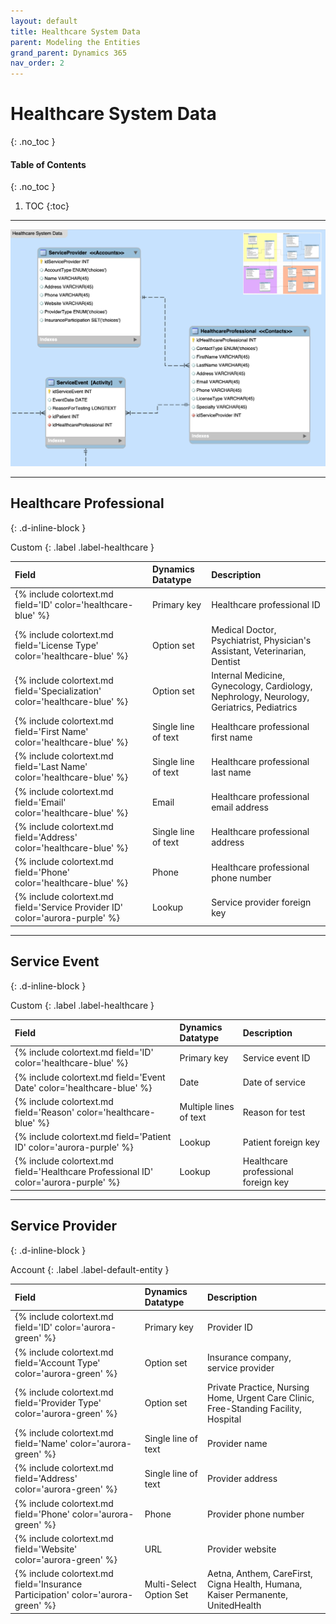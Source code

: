 ```yaml
---
layout: default
title: Healthcare System Data
parent: Modeling the Entities
grand_parent: Dynamics 365
nav_order: 2
---
```


# Healthcare System Data
{: .no_toc }

<div class="code-example" markdown="1">

#### Table of Contents
{: .no_toc }

1. TOC
{:toc}

</div>

---

<img src='/assets/images/healthcare.png' /> 

---

## Healthcare Professional
{: .d-inline-block }

Custom
{: .label .label-healthcare }

| Field | Dynamics Datatype | Description |
|:------|:------------|:-|
| {% include colortext.md field='ID' color='healthcare-blue' %} | Primary key | Healthcare professional ID |
| {% include colortext.md field='License Type' color='healthcare-blue' %} | Option set | Medical Doctor, Psychiatrist, Physician's Assistant, Veterinarian, Dentist |
| {% include colortext.md field='Specialization' color='healthcare-blue' %} | Option set | Internal Medicine, Gynecology, Cardiology, Nephrology, Neurology, Geriatrics, Pediatrics |
| {% include colortext.md field='First Name' color='healthcare-blue' %} | Single line of text | Healthcare professional first name |
| {% include colortext.md field='Last Name' color='healthcare-blue' %} | Single line of text | Healthcare professional last name |
| {% include colortext.md field='Email' color='healthcare-blue' %} | Email | Healthcare professional email address |
| {% include colortext.md field='Address' color='healthcare-blue' %} | Single line of text | Healthcare professional address |
| {% include colortext.md field='Phone' color='healthcare-blue' %} | Phone | Healthcare professional phone number |
| {% include colortext.md field='Service Provider ID' color='aurora-purple' %} | Lookup | Service provider foreign key |

---

## Service Event
{: .d-inline-block }

Custom
{: .label .label-healthcare }

| Field | Dynamics Datatype | Description |
|:------|:------------|:-|
| {% include colortext.md field='ID' color='healthcare-blue' %} | Primary key | Service event ID |
| {% include colortext.md field='Event Date' color='healthcare-blue' %} | Date | Date of service |
| {% include colortext.md field='Reason' color='healthcare-blue' %} | Multiple lines of text | Reason for test |
| {% include colortext.md field='Patient ID' color='aurora-purple' %} | Lookup | Patient foreign key |
| {% include colortext.md field='Healthcare Professional ID' color='aurora-purple' %} | Lookup | Healthcare professional foreign key |

---

## Service Provider
{: .d-inline-block }

Account
{: .label .label-default-entity }

| Field | Dynamics Datatype | Description |
|:------|:------------|:-|
| {% include colortext.md field='ID' color='aurora-green' %} | Primary key | Provider ID |
| {% include colortext.md field='Account Type' color='aurora-green' %} | Option set | Insurance company, service provider |
| {% include colortext.md field='Provider Type' color='aurora-green' %} | Option set | Private Practice, Nursing Home, Urgent Care Clinic, Free-Standing Facility, Hospital |
| {% include colortext.md field='Name' color='aurora-green' %} | Single line of text | Provider name |
| {% include colortext.md field='Address' color='aurora-green' %} | Single line of text | Provider address |
| {% include colortext.md field='Phone' color='aurora-green' %} | Phone | Provider phone number |
| {% include colortext.md field='Website' color='aurora-green' %} | URL | Provider website |
| {% include colortext.md field='Insurance Participation' color='aurora-green' %} | Multi-Select Option Set | Aetna, Anthem, CareFirst, Cigna Health, Humana, Kaiser Permanente, UnitedHealth |